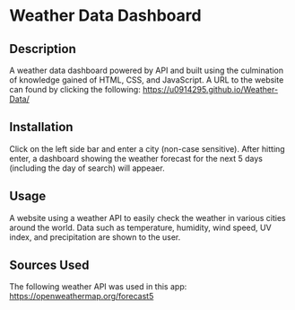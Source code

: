 # Weather Data Dashboard

## Description
A weather data dashboard powered by API and built using the culmination of knowledge gained of HTML, CSS, and JavaScript. A URL to the website can found by clicking the following: https://u0914295.github.io/Weather-Data/

## Installation
Click on the left side bar and enter a city (non-case sensitive). After hitting enter, a dashboard showing the weather forecast for the next 5 days (including the day of search) will appeaer. 

## Usage
A website using a weather API to easily check the weather in various cities around the world. Data such as temperature, humidity, wind speed, UV index, and precipitation are shown to the user. 

## Sources Used

The following weather API was used in this app: https://openweathermap.org/forecast5
